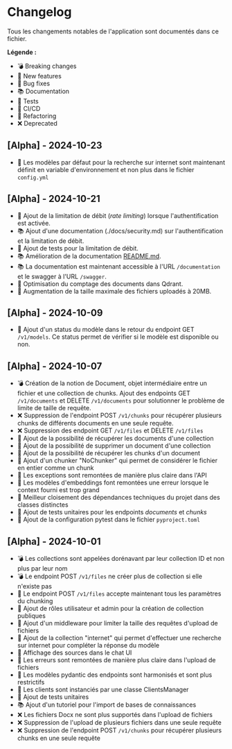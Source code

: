 # Changelog

Tous les changements notables de l'application sont documentés dans ce fichier.

**Légende :**
- 💣 Breaking changes
- 🎉 New features
- 🐛 Bug fixes
- 📚 Documentation
- 🧪 Tests
- 🤖 CI/CD
- 🔄 Refactoring
- ❌ Deprecated


## [Alpha] - 2024-10-23

- 🔄 Les modèles par défaut pour la recherche sur internet sont maintenant définit en variable d'environnement et non plus dans le fichier `config.yml`

## [Alpha] - 2024-10-21

- 🎉 Ajout de la limitation de débit (*rate limiting*) lorsque l'authentification est activée.
- 📚 Ajout d'une documentation (./docs/security.md) sur l'authentification et la limitation de débit.
- 🧪 Ajout de tests pour la limitation de débit.
- 📚 Amélioration de la documentation [README.md](./README.md).
- 📚 La documentation est maintenant accessible à l'URL `/documentation` et le swagger à l'URL `/swagger`.
- 🔄 Optimisation du comptage des documents dans Qdrant.
- 🎉 Augmentation de la taille maximale des fichiers uploadés à 20MB.

## [Alpha] - 2024-10-09

- 🎉 Ajout d'un status du modèle dans le retour du endpoint GET `/v1/models`. Ce status permet de vérifier si le modèle est disponible ou non.

## [Alpha] - 2024-10-07

- 💣 Création de la notion de Document, objet intermédiaire entre un fichier et une collection de chunks. Ajout des endpoints GET `/v1/documents` et DELETE `/v1/documents` pour solutionner le problème de limite de taille de requête.
- ❌ Suppression de l'endpoint POST `/v1/chunks` pour récupérer plusieurs chunks de différents documents en une seule requête.
- ❌ Suppression des endpoint GET `/v1/files` et DELETE `/v1/files`
- 🎉 Ajout de la possibilité de récupérer les documents d'une collection
- 🎉 Ajout de la possibilité de supprimer un document d'une collection
- 🎉 Ajout de la possibilité de récupérer les chunks d'un document
- 🎉 Ajout d'un chunker "NoChunker" qui permet de considérer le fichier en entier comme un chunk
- 🐛 Les exceptions sont remontées de manière plus claire dans l'API
- 🐛 Les modèles d'embeddings font remontées une erreur lorsque le context fourni est trop grand
- 🔄 Meilleur cloisement des dépendances techniques du projet dans des classes distinctes
- 🧪 Ajout de tests unitaires pour les endpoints *documents* et *chunks*
- 🧪 Ajout de la configuration pytest dans le fichier `pyproject.toml`

## [Alpha] - 2024-10-01

- 💣 Les collections sont appelées dorénavant par leur collection ID et non plus par leur nom
- 💣 Le endpoint POST `/v1/files` ne créer plus de collection si elle n'existe pas
- 🎉 Le endpoint POST `/v1/files` accepte maintenant tous les paramètres du chunking
- 🎉 Ajout de rôles utilisateur et admin pour la création de collection publiques
- 🎉 Ajout d'un middleware pour limiter la taille des requêtes d'upload de fichiers
- 🎉 Ajout de la collection "internet" qui permet d'effectuer une recherche sur internet pour compléter la réponse du modèle
- 🎉 Affichage des sources dans le chat UI
- 🐛 Les erreurs sont remontées de manière plus claire dans l'upload de fichiers
- 🔄 Les modèles pydantic des endpoints sont harmonisés et sont plus restrictifs
- 🔄 Les clients sont instanciés par une classe ClientsManager
- 🧪 Ajout de tests unitaires
- 📚 Ajout d'un tutoriel pour l'import de bases de connaissances  
- ❌ Les fichiers Docx ne sont plus supportés dans l'upload de fichiers
- ❌ Suppression de l'upload de plusieurs fichiers dans une seule requête
- ❌ Suppression de l'endpoint POST `/v1/chunks` pour récupérer plusieurs chunks en une seule requête
